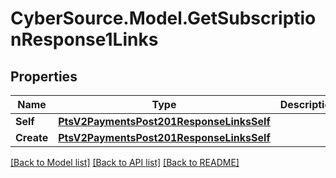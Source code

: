 # CyberSource.Model.GetSubscriptionResponse1Links
## Properties

Name | Type | Description | Notes
------------ | ------------- | ------------- | -------------
**Self** | [**PtsV2PaymentsPost201ResponseLinksSelf**](PtsV2PaymentsPost201ResponseLinksSelf.md) |  | [optional] 
**Create** | [**PtsV2PaymentsPost201ResponseLinksSelf**](PtsV2PaymentsPost201ResponseLinksSelf.md) |  | [optional] 

[[Back to Model list]](../README.md#documentation-for-models) [[Back to API list]](../README.md#documentation-for-api-endpoints) [[Back to README]](../README.md)

